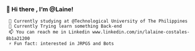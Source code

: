 ### 👋 Hi  there , I’m @Laine!
     🔭 Currently studying at @Technological University of The Philippines
     🌱 Currently Trying learn something Back-end
     📫 You can reach me in Linkedin www.linkedin.com/in/lalaine-costales-8b1a21200
     ⚡ Fun fact: interested in JRPGS and Bots
